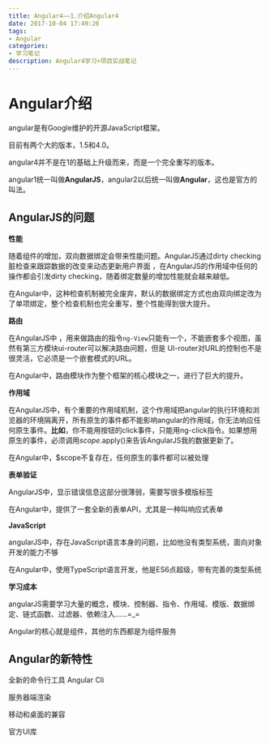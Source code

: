 ```yaml
---
title: Angular4——1.介绍Angular4
date: 2017-10-04 17:49:26
tags:
- Angular
categories:
- 学习笔记
description: Angular4学习+项目实战笔记
---
```


# Angular介绍

angular是有Google维护的开源JavaScript框架。

目前有两个大的版本，1.5和4.0。

angular4并不是在1的基础上升级而来，而是一个完全重写的版本。

 angular1统一叫做**AngularJS**，angular2以后统一叫做**Angular**，这也是官方的叫法。

## AngularJS的问题

**性能**

随着组件的增加，双向数据绑定会带来性能问题。AngularJS通过dirty checking脏检查来跟踪数据的改变来动态更新用户界面 ，在AngularJS的作用域中任何的操作都会引发dirty checking，随着绑定数量的增加性能就会越来越低。

在Angular中，这种检查机制被完全废弃，默认的数据绑定方式也由双向绑定改为了单项绑定，整个检查机制也完全重写，整个性能得到很大提升。

**路由**

在AngularJS中  ，用来做路由的指令`ng-View`只能有一个，不能嵌套多个视图，虽然有第三方模块ui-router可以解决路由问题，但是 UI-router对URL的控制也不是很灵活，它必须是一个嵌套模式的URL。

在Angular中，路由模块作为整个框架的核心模块之一，进行了巨大的提升。

**作用域**

在AngularJS中，有个重要的作用域机制，这个作用域把angular的执行环境和浏览器的环境隔离开，所有原生的事件都不能影响angular的作用域，你无法响应任何原生事件。**比如**，你不能用按钮的click事件，只能用ng-click指令。如果想用原生的事件，必须调用$scope.$apply()来告诉AngularJS我的数据更新了。

在Angular中，$scope不复存在，任何原生的事件都可以被处理

**表单验证**

AngularJS中，显示错误信息这部分很薄弱，需要写很多模版标签

在Angular中，提供了一套全新的表单API，尤其是一种叫响应式表单

**JavaScript**

angularJS中，存在JavaScript语言本身的问题，比如他没有类型系统，面向对象开发的能力不够

在Angular中，使用TypeScript语言开发，他是ES6点超级，带有完善的类型系统

**学习成本**

angularJS需要学习大量的概念，模块、控制器、指令、作用域、模版、数据绑定、链式函数、过滤器、依赖注入......=_=

Angular的核心就是组件，其他的东西都是为组件服务

## Angular的新特性

全新的命令行工具 Angular Cli

服务器端渲染

移动和桌面的兼容

官方UI库